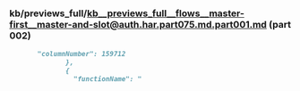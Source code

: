 ### kb/previews_full/kb__previews_full__flows__master-first__master-and-slot@auth.har.part075.md.part001.md (part 002)

```md
       "columnNumber": 159712
              },
              {
                "functionName": "
```

```
